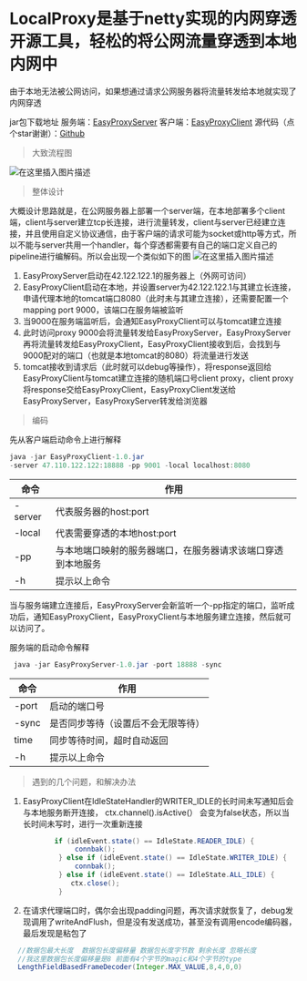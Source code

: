 # LocalProxy是基于netty实现的内网穿透开源工具，轻松的将公网流量穿透到本地内网中
由于本地无法被公网访问，如果想通过请求公网服务器将流量转发给本地就实现了内网穿透

jar包下载地址
服务端：[EasyProxyServer](https://github.com/NoBugBoy/EasyProxy/releases/download/1.0/EasyProxyServer-1.0.jar)
客户端：[EasyProxyClient](https://github.com/NoBugBoy/EasyProxy/releases/download/1.0/EasyProxyClient-1.0.jar)
源代码（点个star谢谢）：[Github](https://github.com/NoBugBoy/EasyProxy/tree/main)

> 大致流程图

![在这里插入图片描述](https://img-blog.csdnimg.cn/20210203160536292.png?x-oss-process=image/watermark,type_ZmFuZ3poZW5naGVpdGk,shadow_10,text_aHR0cHM6Ly9ibG9nLmNzZG4ubmV0L0RheV9EYXlfTm9fQnVn,size_16,color_FFFFFF,t_70)

> 整体设计

大概设计思路就是，在公网服务器上部署一个server端，在本地部署多个client端，client与server建立tcp长连接，进行流量转发，client与server已经建立连接，并且使用自定义协议通信，由于客户端的请求可能为socket或http等方式，所以不能与server共用一个handler，每个穿透都需要有自己的端口定义自己的pipeline进行编解码。所以会出现一个类似如下的图
![在这里插入图片描述](https://img-blog.csdnimg.cn/20210203162127471.png?x-oss-process=image/watermark,type_ZmFuZ3poZW5naGVpdGk,shadow_10,text_aHR0cHM6Ly9ibG9nLmNzZG4ubmV0L0RheV9EYXlfTm9fQnVn,size_16,color_FFFFFF,t_70)

 1. EasyProxyServer启动在42.122.122.1的服务器上（外网可访问）
 2. EasyProxyClient启动在本地，并设置server为42.122.122.1与其建立长连接，申请代理本地的tomcat端口8080（此时未与其建立连接），还需要配置一个mapping port 9000，该端口在服务端被监听
 3. 当9000在服务端监听后，会通知EasyProxyClient可以与tomcat建立连接
 4. 此时访问proxy 9000会将流量转发给EasyProxyServer，EasyProxyServer再将流量转发给EasyProxyClient，EasyProxyClient接收到后，会找到与9000配对的端口（也就是本地tomcat的8080）将流量进行发送
 5. tomcat接收到请求后（此时就可以debug等操作），将response返回给EasyProxyClient与tomcat建立连接的随机端口号client proxy，client proxy将response交给EasyProxyClient，EasyProxyClient发送给EasyProxyServer，EasyProxyServer转发给浏览器

> 编码

先从客户端启动命令上进行解释
```java
java -jar EasyProxyClient-1.0.jar 
-server 47.110.122.122:18888 -pp 9001 -local localhost:8080
```
| 命令    | 作用                                                         |
| ------- | ------------------------------------------------------------ |
| -server | 代表服务器的host:port                                        |
| -local  | 代表需要穿透的本地host:port                                  |
| -pp     | 与本地端口映射的服务器端口，在服务器请求该端口穿透到本地服务 |
| -h      | 提示以上命令                                                 |

当与服务端建立连接后，EasyProxyServer会新监听一个-pp指定的端口，监听成功后，通知EasyProxyClient，EasyProxyClient与本地服务建立连接，然后就可以访问了。

服务端的启动命令解释
```java
 java -jar EasyProxyServer-1.0.jar -port 18888 -sync
```
| 命令  | 作用                               |
| ----- | ---------------------------------- |
| -port | 启动的端口号                       |
| -sync | 是否同步等待（设置后不会无限等待） |
| time  | 同步等待时间，超时自动返回         |
| -h    | 提示以上命令                       |


> 遇到的几个问题，和解决办法


1. EasyProxyClient在IdleStateHandler的WRITER_IDLE的长时间未写通知后会与本地服务断开连接，    ctx.channel().isActive(） 会变为false状态，所以当长时间未写时，进行一次重新连接
```java
           if (idleEvent.state() == IdleState.READER_IDLE) {
                connbak();
            } else if (idleEvent.state() == IdleState.WRITER_IDLE) {
                connbak();
            } else if (idleEvent.state() == IdleState.ALL_IDLE) {
               ctx.close();
            }
```
2. 在请求代理端口时，偶尔会出现padding问题，再次请求就恢复了，debug发现调用了writeAndFlush，但是没有发送成功，甚至没有调用encode编码器，最后发现是粘包了
```java
  //数据包最大长度  数据包长度偏移量 数据包长度字节数 剩余长度 忽略长度
  //我这里数据包长度偏移量是8 前面有4个字节的magic和4个字节的type
  LengthFieldBasedFrameDecoder(Integer.MAX_VALUE,8,4,0,0)
```